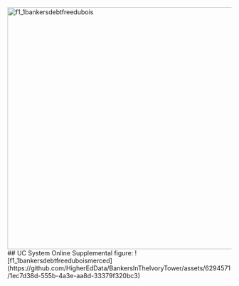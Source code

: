 <img width="544" alt="f1_1bankersdebtfreedubois" src="https://user-images.githubusercontent.com/6294571/156676721-a45d94c1-9e29-4cdc-8eec-9624265ebfb4.png">
## UC System Online Supplemental figure:
![f1_1bankersdebtfreeduboismerced](https://github.com/HigherEdData/BankersInTheIvoryTower/assets/6294571/1ec7d38d-555b-4a3e-aa8d-33379f320bc3)

